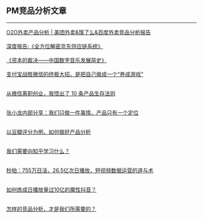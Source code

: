 ## PM竞品分析文章

-----

[O2O外卖产品分析 | 美团外卖&饿了么&百度外卖竞品分析报告](http://coffee.pmcaff.com/article/19136)
<br/>
<br/>
[深度报告:《全方位解密京东供应链系统》](https://www.pmcaff.com/article/index/2000000000007441?redirect=1)
<br/>
<br/>
[《资本的裁决——中国数字音乐发展简史》](http://coffee.pmcaff.com/article/339446482922624/pmcaff?utm_source=forum)
<br/>
<br/>
[支付宝战胜微信的终极大招，是把自己做成一个“养成游戏”](https://mp.weixin.qq.com/s/AACQ-vdtq0bf1qm-wal9kg)
<br/>
<br/>

[从微信离职创业，我悟出了 10 条产品生存法则](https://github.com/aalansehaiyang/product-talk/blob/master/product/1.md)
<br/>
<br/>

[张小龙内部分享：我们只做一件事情，产品只有一个定位](https://mp.weixin.qq.com/s/8nrjDp6UoLM4OJlNnunxYw)
<br/>
<br/>

[以豆瓣评分为例，如何做好产品分析](https://mp.weixin.qq.com/s/pv5H5lN60DBqXohafJBC3Q?)
<br/>
<br/>

[我们需要向知乎学习什么？](https://mp.weixin.qq.com/s/_u49XuPAdi15AgHYtZ5okA)
<br/>
<br/>

[秒拍：755万日活，26.5亿次日播放，短视频数据运营的道与术](https://mp.weixin.qq.com/s/vdVDtMaETV12iHHE9OeB-w)
<br/>
<br/>

[如何炼成日播放量过10亿的魔性抖音？](https://tools.hundun.cn/h5Bin/h5_article_share/article_share.html?id=97789c72ad472274eb000f7c9136817d&from=timeline&isappinstalled=0)
<br/>
<br/>

[怎样的竞品分析，才是我们所需要的？](https://mp.weixin.qq.com/s/zUxqcLGN4wAvRzF1H_MdSg?)
<br/>
<br/>

[]()
<br/>
<br/>

[]()
<br/>
<br/>
